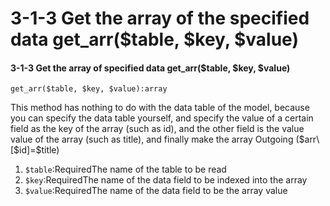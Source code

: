 # 3-1-3 Get the array of the specified data get\_arr\($table, $key, $value\)

#### 3-1-3 Get the array of specified data get\_arr\($table, $key, $value\)

```text
get_arr($table, $key, $value):array
```

This method has nothing to do with the data table of the model, because you can specify the data table yourself, and specify the value of a certain field as the key of the array \(such as id\), and the other field is the value value of the array \(such as title\), and finally make the array Outgoing \($arr\[$id\]=$title\)

1. `$table`:RequiredThe name of the table to be read
2. `$key`:RequiredThe name of the data field to be indexed into the array
3. `$value`:RequiredThe name of the data field to be the array value

